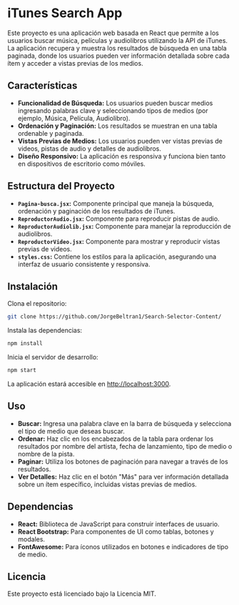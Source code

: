 

# iTunes Search App

Este proyecto es una aplicación web basada en React que permite a los usuarios buscar música, películas y audiolibros utilizando la API de iTunes. La aplicación recupera y muestra los resultados de búsqueda en una tabla paginada, donde los usuarios pueden ver información detallada sobre cada ítem y acceder a vistas previas de los medios.

## Características

- **Funcionalidad de Búsqueda:** Los usuarios pueden buscar medios ingresando palabras clave y seleccionando tipos de medios (por ejemplo, Música, Película, Audiolibro).
- **Ordenación y Paginación:** Los resultados se muestran en una tabla ordenable y paginada.
- **Vistas Previas de Medios:** Los usuarios pueden ver vistas previas de videos, pistas de audio y detalles de audiolibros.
- **Diseño Responsivo:** La aplicación es responsiva y funciona bien tanto en dispositivos de escritorio como móviles.

## Estructura del Proyecto

- **`Pagina-busca.jsx`:** Componente principal que maneja la búsqueda, ordenación y paginación de los resultados de iTunes.
- **`ReproductorAudio.jsx`:** Componente para reproducir pistas de audio.
- **`ReproductorAudiolib.jsx`:** Componente para manejar la reproducción de audiolibros.
- **`ReproductorVideo.jsx`:** Componente para mostrar y reproducir vistas previas de videos.
- **`styles.css`:** Contiene los estilos para la aplicación, asegurando una interfaz de usuario consistente y responsiva.

## Instalación

Clona el repositorio:

```bash
git clone https://github.com/JorgeBeltran1/Search-Selector-Content/
```

Instala las dependencias:

```bash
npm install
```

Inicia el servidor de desarrollo:

```bash
npm start
```

La aplicación estará accesible en [http://localhost:3000](http://localhost:3000).

## Uso

- **Buscar:** Ingresa una palabra clave en la barra de búsqueda y selecciona el tipo de medio que deseas buscar.
- **Ordenar:** Haz clic en los encabezados de la tabla para ordenar los resultados por nombre del artista, fecha de lanzamiento, tipo de medio o nombre de la pista.
- **Paginar:** Utiliza los botones de paginación para navegar a través de los resultados.
- **Ver Detalles:** Haz clic en el botón "Más" para ver información detallada sobre un ítem específico, incluidas vistas previas de medios.

## Dependencias

- **React:** Biblioteca de JavaScript para construir interfaces de usuario.
- **React Bootstrap:** Para componentes de UI como tablas, botones y modales.
- **FontAwesome:** Para íconos utilizados en botones e indicadores de tipo de medio.

## Licencia

Este proyecto está licenciado bajo la Licencia MIT.

